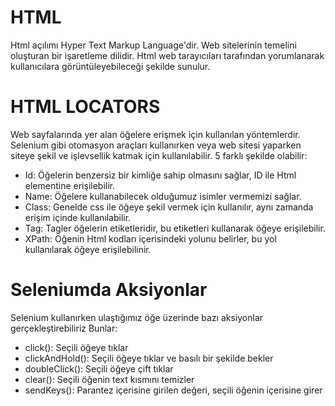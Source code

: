 # HTML
Html açılımı Hyper Text Markup Language'dir. Web sitelerinin temelini oluşturan bir işaretleme dilidir.
Html web tarayıcıları tarafından yorumlanarak kullanıcılara görüntüleyebileceği şekilde sunulur.

# HTML LOCATORS
Web sayfalarında yer alan öğelere erişmek için kullanılan yöntemlerdir.
Selenium gibi otomasyon araçları kullanırken veya web sitesi yaparken siteye şekil ve işlevsellik katmak için kullanılabilir.
5 farklı şekilde olabilir:

- Id: Öğelerin benzersiz bir kimliğe sahip olmasını sağlar, ID ile Html elementine erişilebilir.
- Name: Öğelere kullanabilecek olduğumuz isimler vermemizi sağlar.
- Class: Genelde css ile öğeye şekil vermek için kullanılır, aynı zamanda erişim içinde kullanılabilir.
- Tag: Tagler öğelerin etiketleridir, bu etiketleri kullanarak öğeye erişilebilir.
- XPath: Öğenin Html kodları içerisindeki yolunu belirler, bu yol kullanılarak öğeye erişilebilinir.
  
# Seleniumda Aksiyonlar
Selenium kullanırken ulaştığımız öğe üzerinde bazı aksiyonlar gerçekleştirebiliriz
Bunlar:

- click(): Seçili öğeye tıklar
- clickAndHold(): Seçili öğeye tıklar ve basılı bir şekilde bekler
- doubleClick(): Seçili öğeye çift tıklar
- clear(): Seçili öğenin text kısmını temizler
- sendKeys(): Parantez içerisine girilen değeri, seçili öğenin içerisine girer
